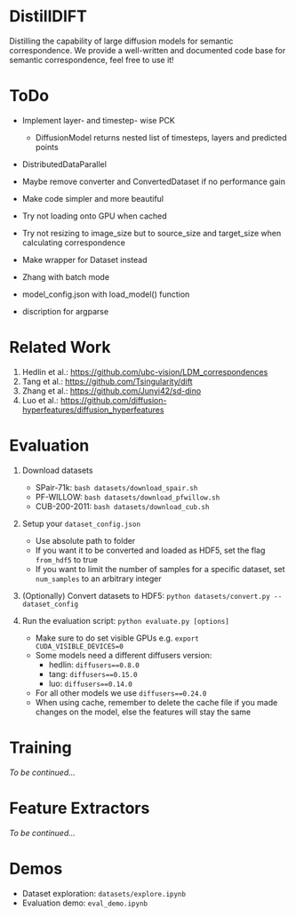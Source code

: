 # DistillDIFT
Distilling the capability of large diffusion models for semantic correspondence.
We provide a well-written and documented code base for semantic correspondence, feel free to use it!

# ToDo
- Implement layer- and timestep- wise PCK
    - DiffusionModel returns nested list of timesteps, layers and predicted points
- DistributedDataParallel

- Maybe remove converter and ConvertedDataset if no performance gain
- Make code simpler and more beautiful
- Try not loading onto GPU when cached
- Try not resizing to image_size but to source_size and target_size when calculating correspondence

- Make wrapper for Dataset instead
- Zhang with batch mode
- model_config.json with load_model() function
- discription for argparse

# Related Work
1. Hedlin et al.: https://github.com/ubc-vision/LDM_correspondences
2. Tang et al.: https://github.com/Tsingularity/dift
3. Zhang et al.: https://github.com/Junyi42/sd-dino
4. Luo et al.: https://github.com/diffusion-hyperfeatures/diffusion_hyperfeatures

# Evaluation

1. Download datasets
    - SPair-71k: `bash datasets/download_spair.sh`
    - PF-WILLOW: `bash datasets/download_pfwillow.sh`
    - CUB-200-2011: `bash datasets/download_cub.sh`

2. Setup your `dataset_config.json`
    - Use absolute path to folder
    - If you want it to be converted and loaded as HDF5, set the flag `from_hdf5` to true
    - If you want to limit the number of samples for a specific dataset, set `num_samples` to an arbitrary integer

3. (Optionally) Convert datasets to HDF5: `python datasets/convert.py --dataset_config`

4. Run the evaluation script: `python evaluate.py [options]`
    - Make sure to do set visible GPUs e.g. `export CUDA_VISIBLE_DEVICES=0`
    - Some models need a different diffusers version:
        - hedlin: `diffusers==0.8.0`
        - tang: `diffusers==0.15.0`
        - luo: `diffusers==0.14.0`
    - For all other models we use `diffusers==0.24.0`
    - When using cache, remember to delete the cache file if you made changes on the model, else the features will stay the same

# Training

_To be continued..._

# Feature Extractors

_To be continued..._

# Demos

- Dataset exploration: `datasets/explore.ipynb`
- Evaluation demo: `eval_demo.ipynb`
